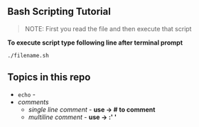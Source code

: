 ## Bash Scripting Tutorial

> NOTE: First you read the file and then execute that script

**To execute script type following line after terminal prompt** 

`./filename.sh`



## Topics in this repo

- `echo`  - 
- *comments*
	- *single line comment* - **use -> # to comment**
	- *multiline comment* - **use -> :' <enter comment here> '**
